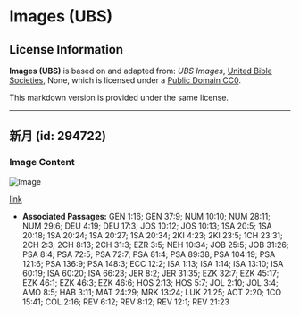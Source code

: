 # Images (UBS)

## License Information

**Images (UBS)** is based on and adapted from: _UBS Images_, [United Bible Societies](https://unitedbiblesocieties.org/), None, which is licensed under a [Public Domain CC0](https://creativecommons.org/public-domain/cc0/).

This markdown version is provided under the same license.



--------------------------------

## 新月 (id: 294722)

### Image Content

![Image](https://cdn.aquifer.bible/aquifer-content/resources/Media/WEB-0676_new_moon.jpg)

[link](https://cdn.aquifer.bible/aquifer-content/resources/Media/WEB-0676_new_moon.jpg)

* **Associated Passages:** GEN 1:16; GEN 37:9; NUM 10:10; NUM 28:11; NUM 29:6; DEU 4:19; DEU 17:3; JOS 10:12; JOS 10:13; 1SA 20:5; 1SA 20:18; 1SA 20:24; 1SA 20:27; 1SA 20:34; 2KI 4:23; 2KI 23:5; 1CH 23:31; 2CH 2:3; 2CH 8:13; 2CH 31:3; EZR 3:5; NEH 10:34; JOB 25:5; JOB 31:26; PSA 8:4; PSA 72:5; PSA 72:7; PSA 81:4; PSA 89:38; PSA 104:19; PSA 121:6; PSA 136:9; PSA 148:3; ECC 12:2; ISA 1:13; ISA 1:14; ISA 13:10; ISA 60:19; ISA 60:20; ISA 66:23; JER 8:2; JER 31:35; EZK 32:7; EZK 45:17; EZK 46:1; EZK 46:3; EZK 46:6; HOS 2:13; HOS 5:7; JOL 2:10; JOL 3:4; AMO 8:5; HAB 3:11; MAT 24:29; MRK 13:24; LUK 21:25; ACT 2:20; 1CO 15:41; COL 2:16; REV 6:12; REV 8:12; REV 12:1; REV 21:23

